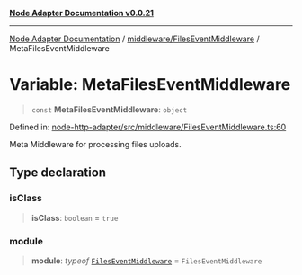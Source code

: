 [**Node Adapter Documentation v0.0.21**](../../../README.md)

***

[Node Adapter Documentation](../../../modules.md) / [middleware/FilesEventMiddleware](../README.md) / MetaFilesEventMiddleware

# Variable: MetaFilesEventMiddleware

> `const` **MetaFilesEventMiddleware**: `object`

Defined in: [node-http-adapter/src/middleware/FilesEventMiddleware.ts:60](https://github.com/stonemjs/node-http-adapter/blob/88c1ec7a02e567d3a955b5e02ef59e5d8858f965/src/middleware/FilesEventMiddleware.ts#L60)

Meta Middleware for processing files uploads.

## Type declaration

### isClass

> **isClass**: `boolean` = `true`

### module

> **module**: *typeof* [`FilesEventMiddleware`](../classes/FilesEventMiddleware.md) = `FilesEventMiddleware`
